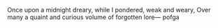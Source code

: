 Once upon a midnight dreary, while I pondered, weak and weary,
Over many a quaint and curious volume of forgotten lore—
pofga